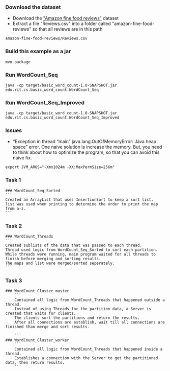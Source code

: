 ### Download the dataset
* Download the ["Amazon fine food reviews"](https://www.kaggle.com/snap/amazon-fine-food-reviews/downloads/amazon-fine-food-reviews.zip/2) dataset
* Extract a file "Reviews.csv" into a folder called "amazon-fine-food-reviews" so that all reviews are in this path 
```
amazon-fine-food-reviews/Reviews.csv
``` 

### Build this example as a jar
```
mvn package
```

### Run WordCount_Seq
```
java -cp target/basic_word_count-1.0-SNAPSHOT.jar edu.rit.cs.basic_word_count.WordCount_Seq
```

### Run WordCount_Seq_Improved
```
java -cp target/basic_word_count-1.0-SNAPSHOT.jar edu.rit.cs.basic_word_count.WordCount_Seq_Improved
```

### Issues
- “Exception in thread “main” java.lang.OutOfMemoryError: Java heap space” error. One naive solution is increase the memory. But, you need to think about how to optimize the program, so that you can avoid this naive fix.
```
export JVM_ARGS="-Xmx1024m -XX:MaxPermSize=256m"
```

### Task 1
    ### WordCount_Seq_Sorted
    ```
    Created an ArrayList that uses InsertionSort to keep a sort list.
    list was used when printing to determine the order to print the map from a-z.
    ```

### Task 2
    ### WordCount_Threads
    ```
    Created sublists of the data that was passed to each thread.
    Thread used logic from WordCount_Seq_Sorted to sort each partition.
    While threads were running, main program waited for all threads to finish before merging and sorting results.
    The maps and list were merged/sorted seperately.
    ```
### Task 3
    ### WordCount_Cluster_master
        ```
        Contained all logic from WordCount_Threads that happened outside a thread.
        Instead of using Threads for the partition data, a Server is created that waits for clients.
        The clients sort the partitions and return the results.
        After all connections are establish, wait till all connections are finished than merge and sort results.

        ```
    ### WordCount_Cluster_worker
        ```
        Contained all logic from WordCount_Threads that happened inside a thread.
        Establishes a connection with the Server to get the partitioned data, then return results.
        ```